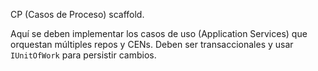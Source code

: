 CP (Casos de Proceso) scaffold.

Aquí se deben implementar los casos de uso (Application Services) que orquestan múltiples repos y CENs. Deben ser transaccionales y usar `IUnitOfWork` para persistir cambios.
